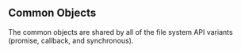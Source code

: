 ## Common Objects

The common objects are shared by all of the file system API variants
(promise, callback, and synchronous).
